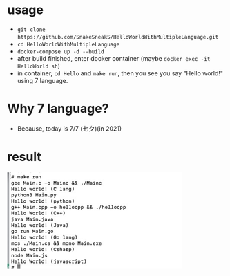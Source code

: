 # usage
- ```git clone https://github.com/SnakeSneakS/HelloWorldWithMultipleLanguage.git```
- ```cd HelloWorldWithMultipleLanguage```
- ```docker-compose up -d --build```
- after build finished, enter docker container (maybe ```docker exec -it HelloWorld sh```)
- in container, ```cd Hello``` and ```make run```, then you see you say "Hello world!" using 7 language. 

# Why 7 language?
- Because, today is 7/7 (七夕)(in 2021) 

# result
<img src="./resources/result7.jpeg" alt="result" title="result">
